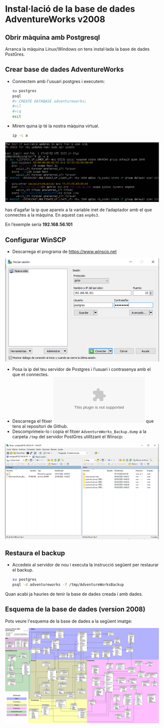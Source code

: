 # Instal·lació de la base de dades AdventureWorks v2008

## Obrir màquina amb Postgresql

 Arranca la màquina Linux/Windows on tens instal·lada la base de dades PostGres.

## Crear base de dades AdventureWorks

* Connectem amb l'usuari postgres i executem:
  
    ```bash
    su postgres
    psql
    #> CREATE DATABASE adventureworks;
    #>\l 
    #>\q
    exit
    ```

* Mirem quina ip té la nostra màquina virtual.
  
    ```bash
    ip -c a
    ```
![Tabla](images/image1.png?raw=true)

has d’agafar la ip que apareix a la variable inet de l’adaptador amb el que connectes a la màquina. En aquest cas `enp0s3`.

En l’exemple seria **192.168.56.101**

## Configurar WinSCP

* Descarrega el programa de https://www.winscp.net

![Tabla](images/image2.png?raw=true)


* Posa la ip del teu servidor de Postgres i l’usuari i contrasenya amb el que et connectes.
* Descarrega el fitxer ![AdventureWorks_Backup.zip](AdventureWorks_Backup.zip) que tens al repositori de  Github.
* Descomprimeix-lo i copia el fitxer `AdventureWorks_Backup.dump` a la carpeta `/tmp` del servidor PostGres utilitzant el Winscp:

![Tabla](images/image3.png?raw=true)


## Restaura el backup  

* Accedeix al servidor de nou i executa la instrucció següent per restaurar el backup.

    ```bash
    su postgres
    psql -d adventureworks -f /tmp/AdventureWorksBackup
    ```

Quan acabi ja hauries de tenir la base de dades creada i amb dades.

## Esquema de la base de dades (version 2008)

Pots veure l'esquema de la base de dades a la següent imatge:

![Tabla](AdventureWorks2008_erm.png?raw=true)
